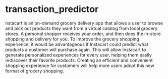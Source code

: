 # transaction_predictor
nstacart is an on-demand grocery delivery app that allows a user to browse and pick out products they want from a virtual catalog from local grocery stores. A personal shopper receives your order, and then does the in-store shopping and delivery for you. To improve the grocery shopping experience, it would be advantageous if Instacart could predict what products a customer will purchase again. This will allow Instacart to generate personalized experiences for every user, helping them easily rediscover their favorite products. Creating an efficient and convenient shopping experience for customers will help more users adopt this new format of grocery shopping.
